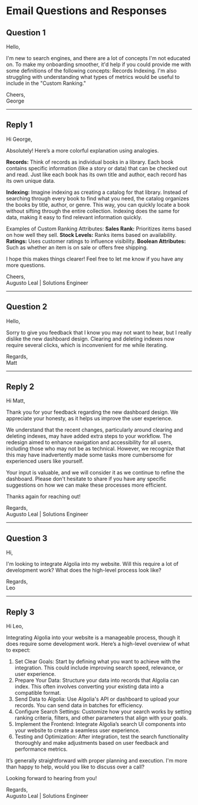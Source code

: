 # Email Questions and Responses

## Question 1

Hello,

I'm new to search engines, and there are a lot of concepts I'm not educated on. To make my onboarding smoother, it'd help if you could provide me with some definitions of the following concepts: Records Indexing. I'm also struggling with understanding what types of metrics would be useful to include in the "Custom Ranking."

Cheers,  
George

---

## Reply 1

Hi George,

Absolutely! Here’s a more colorful explanation using analogies.

**Records:** Think of records as individual books in a library. Each book contains specific information (like a story or data) that can be checked out and read. Just like each book has its own title and author, each record has its own unique data.

**Indexing:** Imagine indexing as creating a catalog for that library. Instead of searching through every book to find what you need, the catalog organizes the books by title, author, or genre. This way, you can quickly locate a book without sifting through the entire collection. Indexing does the same for data, making it easy to find relevant information quickly.

Examples of Custom Ranking Attributes: 
**Sales Rank:** Prioritizes items based on how well they sell.
**Stock Levels:** Ranks items based on availability.
**Ratings:** Uses customer ratings to influence visibility.
**Boolean Attributes:** Such as whether an item is on sale or offers free shipping.

I hope this makes things clearer! Feel free to let me know if you have any more questions.

Cheers,<br/>
Augusto Leal | Solutions Engineer

---

## Question 2

Hello,

Sorry to give you feedback that I know you may not want to hear, but I really dislike the new dashboard design. Clearing and deleting indexes now require several clicks, which is inconvenient for me while iterating.

Regards,  
Matt

---

## Reply 2

Hi Matt,

Thank you for your feedback regarding the new dashboard design. We appreciate your honesty, as it helps us improve the user experience.

We understand that the recent changes, particularly around clearing and deleting indexes, may have added extra steps to your workflow. The redesign aimed to enhance navigation and accessibility for all users, including those who may not be as technical. However, we recognize that this may have inadvertently made some tasks more cumbersome for experienced users like yourself.

Your input is valuable, and we will consider it as we continue to refine the dashboard. Please don't hesitate to share if you have any specific suggestions on how we can make these processes more efficient.

Thanks again for reaching out!

Regards,<br/>
Augusto Leal | Solutions Engineer  

---

## Question 3

Hi,

I'm looking to integrate Algolia into my website. Will this require a lot of development work? What does the high-level process look like?

Regards,  
Leo

---

## Reply 3

Hi Leo,

Integrating Algolia into your website is a manageable process, though it does require some development work. Here’s a high-level overview of what to expect:

1. Set Clear Goals: Start by defining what you want to achieve with the integration. This could include improving search speed, relevance, or user experience.
2. Prepare Your Data: Structure your data into records that Algolia can index. This often involves converting your existing data into a compatible format.
3. Send Data to Algolia: Use Algolia's API or dashboard to upload your records. You can send data in batches for efficiency.
4. Configure Search Settings: Customize how your search works by setting ranking criteria, filters, and other parameters that align with your goals.
5. Implement the Frontend: Integrate Algolia’s search UI components into your website to create a seamless user experience.
6. Testing and Optimization: After integration, test the search functionality thoroughly and make adjustments based on user feedback and performance metrics.

It’s generally straightforward with proper planning and execution. I'm more than happy to help, would you like to discuss over a call?

Looking forward to hearing from you!

Regards,<br/>
Augusto Leal | Solutions Engineer  
